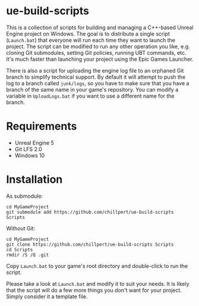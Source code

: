 # ue-build-scripts

This is a collection of scripts for building and managing a C++-based Unreal Engine project on Windows. The goal is to distribute a single script (`Launch.bat`) that everyone will run each time they want to launch the project. The script can be modified to run any other operation you like, e.g. cloning Git submodules, setting Git policies, running UBT commands, etc. It's much faster than launching your project using the Epic Games Launcher.

There is also a script for uploading the engine log file to an orphaned Git branch to simplify technical support. By default it will attempt to push the log to a branch called `junk/logs`, so you have to make sure that you have a branch of the same name in your game's repository. You can modify a variable in `UploadLogs.bat` if you want to use a different name for the branch.

# Requirements

- Unreal Engine 5
- Git LFS 2.0
- Windows 10

# Installation

As submodule:
```
cd MyGameProject
git submodule add https://github.com/chillpert/ue-build-scripts Scripts
```

Without Git:

```
cd MyGameProject
git clone https://github.com/chillpert/ue-build-scripts Scripts
cd Scripts
rmdir /S /Q .git
```

Copy `Launch.bat` to your game's root directory and double-click to run the script.

Please take a look at `Launch.bat` and modify it to suit your needs. It is likely that the script will do a few more things you don't want for your project. Simply consider it a template file.